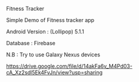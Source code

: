 Fitness Tracker

Simple Demo of Fitness tracker app

Android Version : (Lollipop) 5.1.1

Database : Firebase

N.B : Try to use Galaxy Nexus devices

https://drive.google.com/file/d/14akFa6v_M4Pd03-cA_Xz2sdl5Ek4FvJn/view?usp=sharing
